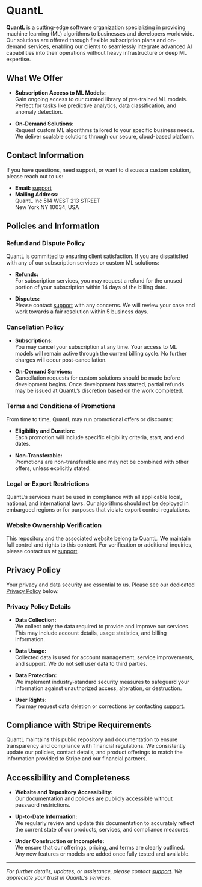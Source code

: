 # QuantL

**QuantL** is a cutting-edge software organization specializing in providing machine learning (ML) algorithms to businesses and developers worldwide. Our solutions are offered through flexible subscription plans and on-demand services, enabling our clients to seamlessly integrate advanced AI capabilities into their operations without heavy infrastructure or deep ML expertise.

## What We Offer

- **Subscription Access to ML Models:**  
  Gain ongoing access to our curated library of pre-trained ML models. Perfect for tasks like predictive analytics, data classification, and anomaly detection.
  
- **On-Demand Solutions:**  
  Request custom ML algorithms tailored to your specific business needs. We deliver scalable solutions through our secure, cloud-based platform.

## Contact Information

If you have questions, need support, or want to discuss a custom solution, please reach out to us:

- **Email:** [support](mailto:rensley@githat.io)  
- **Mailing Address:**  
  QuantL Inc
  514 WEST 213 STREET  
  New York NY 10034, USA

## Policies and Information

### Refund and Dispute Policy

QuantL is committed to ensuring client satisfaction. If you are dissatisfied with any of our subscription services or custom ML solutions:

- **Refunds:**  
  For subscription services, you may request a refund for the unused portion of your subscription within 14 days of the billing date.
  
- **Disputes:**  
  Please contact [support](mailto:rensley@githat.io) with any concerns. We will review your case and work towards a fair resolution within 5 business days.

### Cancellation Policy

- **Subscriptions:**  
  You may cancel your subscription at any time. Your access to ML models will remain active through the current billing cycle. No further charges will occur post-cancellation.

- **On-Demand Services:**  
  Cancellation requests for custom solutions should be made before development begins. Once development has started, partial refunds may be issued at QuantL’s discretion based on the work completed.

### Terms and Conditions of Promotions

From time to time, QuantL may run promotional offers or discounts:

- **Eligibility and Duration:**  
  Each promotion will include specific eligibility criteria, start, and end dates.
  
- **Non-Transferable:**  
  Promotions are non-transferable and may not be combined with other offers, unless explicitly stated.

### Legal or Export Restrictions

QuantL’s services must be used in compliance with all applicable local, national, and international laws. Our algorithms should not be deployed in embargoed regions or for purposes that violate export control regulations.

### Website Ownership Verification

This repository and the associated website belong to QuantL. We maintain full control and rights to this content. For verification or additional inquiries, please contact us at [support](mailto:rensley@githat.io).

## Privacy Policy

Your privacy and data security are essential to us. Please see our dedicated [Privacy Policy](#privacy-policy-details) below.

### Privacy Policy Details

- **Data Collection:**  
  We collect only the data required to provide and improve our services. This may include account details, usage statistics, and billing information.
  
- **Data Usage:**  
  Collected data is used for account management, service improvements, and support. We do not sell user data to third parties.
  
- **Data Protection:**  
  We implement industry-standard security measures to safeguard your information against unauthorized access, alteration, or destruction.
  
- **User Rights:**  
  You may request data deletion or corrections by contacting [support](mailto:rensley@githat.io).

## Compliance with Stripe Requirements

QuantL maintains this public repository and documentation to ensure transparency and compliance with financial regulations. We consistently update our policies, contact details, and product offerings to match the information provided to Stripe and our financial partners.

## Accessibility and Completeness

- **Website and Repository Accessibility:**  
  Our documentation and policies are publicly accessible without password restrictions.
  
- **Up-to-Date Information:**  
  We regularly review and update this documentation to accurately reflect the current state of our products, services, and compliance measures.
  
- **Under Construction or Incomplete:**  
  We ensure that our offerings, pricing, and terms are clearly outlined. Any new features or models are added once fully tested and available.

---

*For further details, updates, or assistance, please contact [support](mailto:rensley@githat.io). We appreciate your trust in QuantL’s services.*  

